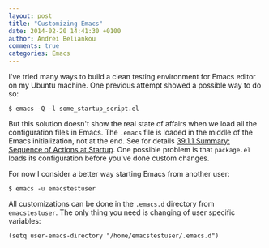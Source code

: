 ```yaml
---
layout: post
title: "Customizing Emacs"
date: 2014-02-20 14:41:30 +0100
author: Andrei Beliankou
comments: true
categories: Emacs
---
```


I've tried many ways to build a clean testing environment for Emacs editor on my
Ubuntu machine. One previous attempt showed a possible way to do so:

``` shell
$ emacs -Q -l some_startup_script.el
```

But this solution doesn't show the real state of affairs when we load all the configuration files in Emacs. The <code>.emacs</code> file is loaded in the middle of the Emacs initialization, not at the end. See for details [39.1.1 Summary: Sequence of Actions at Startup](https://www.gnu.org/software/emacs/manual/html_node/elisp/Startup-Summary.html#Startup-Summary). One possible problem is that <code>package.el</code> loads its configuration before you've done custom changes.

For now I consider a better way starting Emacs from another user:

``` shell
$ emacs -u emacstestuser
```

All customizations can be done in the <code>.emacs.d</code> directory from <code>emacstestuser</code>.
The only thing you need is changing of user specific variables:

``` emacs-lisp
(setq user-emacs-directory "/home/emacstestuser/.emacs.d")
```
